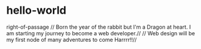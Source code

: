 # hello-world
right-of-passage
// Born the year of the rabbit but I'm a Dragon at heart. I am starting my journey to become a web developer.//
// Web design will be my first node of many adventures to come Harrrr!!//
